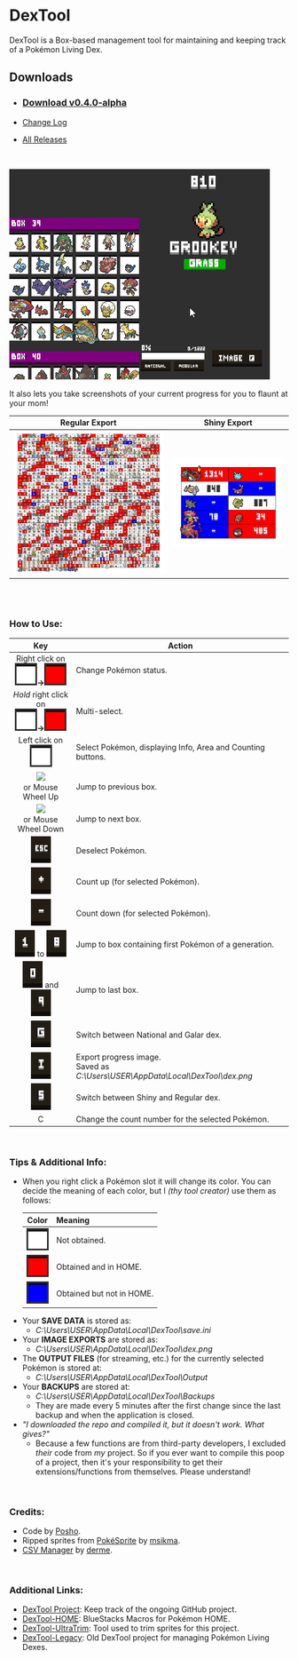 

# DexTool
DexTool is a Box-based management tool for maintaining and keeping track of a Pokémon Living Dex.



## Downloads

- ### [Download v0.4.0-alpha](https://github.com/PoshoDev/DexTool/releases/download/v0.4.0-alpha/DexTool_0.4.0.zip)

- [Change Log](https://github.com/PoshoDev/DexTool/blob/master/ChangeLog.md)
- [All Releases](https://github.com/PoshoDev/DexTool/releases)

<br>

![](https://github.com/PoshoDev/DexTool/blob/master/Promo/Previews/Preview_2.gif?raw=true)



It also lets you take screenshots of your current progress for you to flaunt at your mom!

|                        Regular Export                        |                         Shiny Export                         |
| :----------------------------------------------------------: | :----------------------------------------------------------: |
| <img src="https://github.com/PoshoDev/DexTool/blob/master/Promo/Previews/Screenshot_2.png?raw=true" width="650" /> | ![](https://github.com/PoshoDev/DexTool/blob/master/Promo/Previews/Screenshot_Shiny_1.png?raw=true) |

<br><br>



### How to Use:

|                             Key                              | Action                                                       |
| :----------------------------------------------------------: | ------------------------------------------------------------ |
| Right click on<br>![](https://github.com/PoshoDev/DexTool/blob/master/Promo/Buttons/icon_slot_0.png?raw=true)**→**![](https://github.com/PoshoDev/DexTool/blob/master/Promo/Buttons/icon_slot_1.png?raw=true) | Change Pokémon status.                                       |
| *Hold* right click on<br/>![](https://github.com/PoshoDev/DexTool/blob/master/Promo/Buttons/icon_slot_0.png?raw=true)**→**![](https://github.com/PoshoDev/DexTool/blob/master/Promo/Buttons/icon_slot_1.png?raw=true) | Multi-select.                                                |
| Left click on<br/>![](https://github.com/PoshoDev/DexTool/blob/master/Promo/Buttons/icon_slot_0.png?raw=true) | Select Pokémon, displaying Info, Area and Counting buttons.  |
| ![](https://github.com/PoshoDev/DexTool/blob/master/Promo/Buttons/icon_button_%E2%86%91.png?raw=true)<br>or Mouse<br>Wheel Up | Jump to previous box.                                        |
| ![](https://github.com/PoshoDev/DexTool/blob/master/Promo/Buttons/icon_button_%E2%86%93.png?raw=true)<br>or Mouse<br>Wheel Down | Jump to next box.                                            |
| ![](https://github.com/PoshoDev/DexTool/blob/master/Promo/Buttons/icon_button_ESC.png?raw=true) | Deselect Pokémon.                                            |
| ![](https://github.com/PoshoDev/DexTool/blob/master/Promo/Buttons/icon_button_+.png?raw=true) | Count up (for selected Pokémon).                             |
| ![](https://github.com/PoshoDev/DexTool/blob/master/Promo/Buttons/icon_button_-.png?raw=true) | Count down (for selected Pokémon).                           |
| ![](https://github.com/PoshoDev/DexTool/blob/master/Promo/Buttons/icon_button_1.png?raw=true) to ![](https://github.com/PoshoDev/DexTool/blob/master/Promo/Buttons/icon_button_8.png?raw=true) | Jump to box containing first Pokémon of a generation.        |
| ![](https://github.com/PoshoDev/DexTool/blob/master/Promo/Buttons/icon_button_0.png?raw=true) and ![](https://github.com/PoshoDev/DexTool/blob/master/Promo/Buttons/icon_button_9.png?raw=true) | Jump to last box.                                            |
| ![](https://github.com/PoshoDev/DexTool/blob/master/Promo/Buttons/icon_button_G.png?raw=true) | Switch between National and Galar dex.                       |
| ![](https://github.com/PoshoDev/DexTool/blob/master/Promo/Buttons/icon_button_I.png?raw=true) | Export progress image.<br/>Saved as *C:\Users\USER\AppData\Local\DexTool\dex.png* |
| ![](https://github.com/PoshoDev/DexTool/blob/master/Promo/Buttons/icon_button_S.png?raw=true) | Switch between Shiny and Regular dex.                        |
| C | Change the count number for the selected Pokémon. |



<br>

### Tips & Additional Info:
- When you right click a Pokémon slot it will change its color. You can decide the meaning of each color, but I _(thy tool creator)_ use them as follows:
  
  |                            Color                             | Meaning                   |
  | :----------------------------------------------------------: | ------------------------- |
  | ![](https://github.com/PoshoDev/DexTool/blob/master/Promo/Buttons/icon_slot_0.png?raw=true) | Not obtained.             |
  | ![](https://github.com/PoshoDev/DexTool/blob/master/Promo/Buttons/icon_slot_1.png?raw=true) | Obtained and in HOME.     |
  | ![](https://github.com/PoshoDev/DexTool/blob/master/Promo/Buttons/icon_slot_2.png?raw=true) | Obtained but not in HOME. |
* Your **SAVE DATA** is stored as:
  * _C:\Users\USER\AppData\Local\DexTool\save.ini_
* Your **IMAGE EXPORTS** are stored as:
	* _C:\Users\USER\AppData\Local\DexTool\dex.png_
* The **OUTPUT FILES** (for streaming, etc.) for the currently selected Pokémon is stored at:
  * _C:\Users\USER\AppData\Local\DexTool\Output_
* Your **BACKUPS** are stored at:
  * _C:\Users\USER\AppData\Local\DexTool\Backups_
  * They are made every 5 minutes after the first change since the last backup and when the application is closed.
* *"I downloaded the repo and compiled it, but it doesn't work. What gives?"*
  * Because a few functions are from third-party developers, I excluded *their* code from *my* project. So if you ever want to compile this poop of a project, then it's your responsibility to get their extensions/functions from themselves. Please understand!

<br>

### Credits:
 - Code by [Posho](https://github.com/PoshoDev). 
 - Ripped sprites from [PokéSprite](http://msikma.github.io/pokesprite/) by [msikma](https://github.com/msikma).
 - [CSV Manager](https://marketplace.yoyogames.com/assets/522/csv-manager) by [derme](https://github.com/derme302).

 <br>

 ### Additional Links:
 - [DexTool Project](https://github.com/users/PoshoDev/projects/2): Keep track of the ongoing GitHub project.
 - [DexTool-HOME](https://github.com/PoshoDev/DexTool-HOME): BlueStacks Macros for Pokémon HOME.
 - [DexTool-UltraTrim](https://github.com/PoshoDev/DexTool-UltraTrim): Tool used to trim sprites for this project.
 - [DexTool-Legacy](https://github.com/PoshoDev/DexTool-Legacy): Old DexTool project for managing Pokémon Living Dexes.
